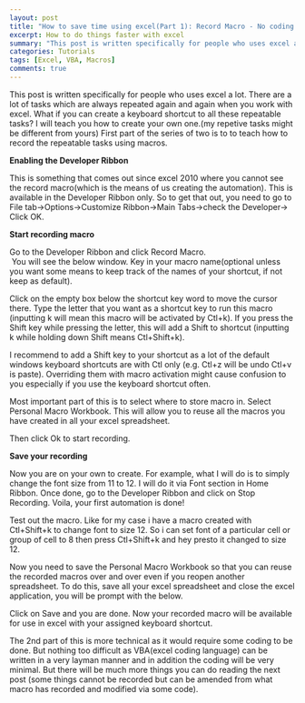 ```yaml
---
layout: post
title: "How to save time using excel(Part 1): Record Macro - No coding involved"
excerpt: How to do things faster with excel
summary: "This post is written specifically for people who uses excel a lot. There are a lot of tasks which are always repeated again and again when you work with excel. What if you can create a keyboard shortcut to all these repeatable tasks? I will teach you how to create your own one(my repetive tasks might be different from yours). First part of the series of two is to to teach how to record the repeatable tasks using macros."
categories: Tutorials
tags: [Excel, VBA, Macros]
comments: true
---
```


This post is written specifically for people who uses excel a lot. There are a lot of tasks which are always repeated again and again when you work with excel. What if you can create a keyboard shortcut to all these repeatable tasks? I will teach you how to create your own one.(my repetive tasks might be different from yours) First part of the series of two is to to teach how to record the repeatable tasks using macros.

**Enabling the Developer Ribbon**

This is something that comes out since excel 2010 where you cannot see the record macro(which is the means of us creating the automation). This is available in the Developer Ribbon only. So to get that out, you need to go to File tab->Options->Customize Ribbon->Main Tabs->check the Developer-> Click OK.
<img src="{{ site.baseurl }}/images/dev_ribbon.jpg" alt="">

**Start recording macro**

Go to the Developer Ribbon and click Record Macro.<br>
<img src="{{ site.baseurl }}/images/record_macro_way.jpg" alt="">
<a name = "keyboardshortcut"></a>
You will see the below window. Key in your macro name(optional unless you want some means to keep track of the names of your shortcut, if not keep as default). 
<img src="{{ site.baseurl }}/images/macro1.jpg" alt="">

Click on the empty box below the shortcut key word to move the cursor there. Type the letter that you want as a shortcut key to run this macro (inputting k will mean this macro will be activated by Ctl+k). If you press the Shift key while pressing the letter, this will add a Shift to shortcut (inputting k while holding down Shift means Ctl+Shift+k).<br> 
<img src="{{ site.baseurl }}/images/macro2.jpg" alt="">

I recommend to add a Shift key to your shortcut as a lot of the default windows keyboard shortcuts are with Ctl only (e.g. Ctl+z will be undo Ctl+v is paste). Overriding them with macro activation might cause confusion to you especially if you use the keyboard shortcut often.


Most important part of this is to select where to store macro in. Select Personal Macro Workbook. This will allow you to reuse all the macros you have created in all your excel spreadsheet.<br>
<img src="{{ site.baseurl }}/images/macro3.jpg" alt="">

Then click Ok to start recording.

**Save your recording**

Now you are on your own to create. For example, what I will do is to simply change the font size  from 11 to 12. I will do it via Font section in Home Ribbon. Once done, go to the Developer Ribbon and click on Stop Recording. Voila, your first automation is done!<br>
<img src="{{ site.baseurl }}/images/stoprecording.jpg" alt="">

Test out the macro. Like for my case i have a macro created with Ctl+Shift+k to change font to size 12. So i can set font of a particular cell or group of cell to 8 then press Ctl+Shift+k and hey presto it changed to size 12. 

Now you need to save the Personal Macro Workbook so that you can reuse the recorded macros over and over even if you reopen another spreadsheet. To do this, save all your excel spreadsheet and close the excel application, you will be prompt with the below.<br>
<img src="{{ site.baseurl }}/images/savemacrowb.jpg" alt="">

Click on Save and you are done. Now your recorded macro will be available for use in excel with your assigned keyboard shortcut.

The 2nd part of this is more technical as it would require some coding to be done. But nothing too difficult as VBA(excel coding language) can be written in a very layman manner and in addition the coding will be very minimal. But there will be much more things you can do reading the next post (some things cannot be recorded but can be amended from what macro has recorded and modified via some code).